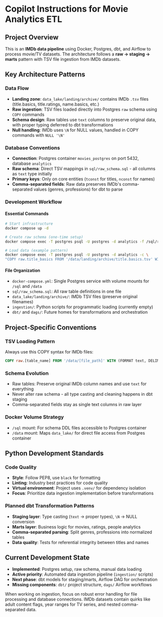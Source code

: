# Copilot Instructions for Movie Analytics ETL

## Project Overview

This is an **IMDb data pipeline** using Docker, Postgres, dbt, and Airflow to process movie/TV datasets. The architecture follows a **raw → staging → marts** pattern with TSV file ingestion from IMDb datasets.

## Key Architecture Patterns

### Data Flow

- **Landing zone**: `data_lake/landing/archive/` contains IMDb `.tsv` files (title.basics, title.ratings, name.basics, etc.)
- **Raw ingestion**: TSV files loaded directly into Postgres `raw` schema using `COPY` commands
- **Schema design**: Raw tables use `text` columns to preserve original data, with proper typing deferred to dbt transformations
- **Null handling**: IMDb uses `\N` for NULL values, handled in COPY commands with `NULL '\N'`

### Database Conventions

- **Connection**: Postgres container `movies_postgres` on port 5432, database `analytics`
- **Raw schema**: Direct TSV mappings in `sql/raw_schema.sql` - all columns as `text` type initially
- **Primary keys**: Only on core entities (`tconst` for titles, `nconst` for names)
- **Comma-separated fields**: Raw data preserves IMDb's comma-separated values (genres, professions) for dbt to parse

### Development Workflow

#### Essential Commands

```bash
# Start infrastructure
docker compose up -d

# Create raw schema (one-time setup)
docker compose exec -T postgres psql -U postgres -d analytics -f /sql/raw_schema.sql

# Load data (example pattern)
docker compose exec -T postgres psql -U postgres -d analytics -c \
"COPY raw.title_basics FROM '/data/landing/archive/title.basics.tsv' WITH (FORMAT text, DELIMITER E'\t', NULL '\N', HEADER true);"
```

#### File Organization

- `docker-compose.yml`: Single Postgres service with volume mounts for `/sql` and `/data`
- `sql/raw_schema.sql`: All raw table definitions in one file
- `data_lake/landing/archive/`: IMDb TSV files (preserve original filenames)
- `ingestion/`: Python scripts for programmatic loading (currently empty)
- `dbt/` and `dags/`: Future homes for transformations and orchestration

## Project-Specific Conventions

### TSV Loading Pattern

Always use this COPY syntax for IMDb files:

```sql
COPY raw.[table_name] FROM '/data/[file_path]' WITH (FORMAT text, DELIMITER E'\t', NULL '\N', HEADER true);
```

### Schema Evolution

- Raw tables: Preserve original IMDb column names and use `text` for everything
- Never alter raw schema - all type casting and cleaning happens in dbt staging
- Comma-separated fields stay as single text columns in raw layer

### Docker Volume Strategy

- `/sql` mount: For schema DDL files accessible to Postgres container
- `/data` mount: Maps `data_lake/` for direct file access from Postgres container

## Python Development Standards

### Code Quality

- **Style**: Follow PEP8, use `black` for formatting
- **Linting**: Industry best practices for code quality
- **Virtual environment**: Project uses `.venv/` for dependency isolation
- **Focus**: Prioritize data ingestion implementation before transformations

### Planned dbt Transformation Patterns

- **Staging layer**: Type casting (`text` → proper types), `\N` → NULL conversion
- **Marts layer**: Business logic for movies, ratings, people analytics
- **Comma-separated parsing**: Split genres, professions into normalized tables
- **Data quality**: Tests for referential integrity between titles and names

## Current Development State

- **Implemented**: Postgres setup, raw schema, manual data loading
- **Active priority**: Automated data ingestion pipeline (`ingestion/` scripts)
- **Next phase**: dbt models for staging/marts, Airflow DAG for orchestration
- **Missing components**: `dbt/` project structure, `dags/` Airflow workflows

When working on ingestion, focus on robust error handling for file processing and database connections. IMDb datasets contain quirks like adult content flags, year ranges for TV series, and nested comma-separated data.
